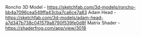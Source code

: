 Roncho 3D Model - https://sketchfab.com/3d-models/roncho-bb4a7096cea549ffa43cba7ca6ce7a83
Adam Head - https://sketchfab.com/3d-models/adam-head-a7d347b738c041579a8790f539fe0d8f
Matrix Shader - https://shaderfrog.com/app/view/3018